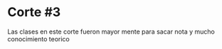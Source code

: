 # Corte #3

Las clases en este corte fueron mayor mente para sacar nota y mucho conocimiento teorico